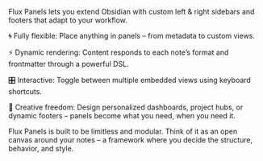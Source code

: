 Flux Panels lets you extend Obsidian with custom left & right sidebars and footers that adapt to your workflow.

🌀 Fully flexible: Place anything in panels – from metadata to custom views.

⚡ Dynamic rendering: Content responds to each note’s format and frontmatter through a powerful DSL.

🎛 Interactive: Toggle between multiple embedded views using keyboard shortcuts.

🧩 Creative freedom: Design personalized dashboards, project hubs, or dynamic footers – panels become what you need, when you need it.

Flux Panels is built to be limitless and modular. Think of it as an open canvas around your notes – a framework where you decide the structure, behavior, and style.